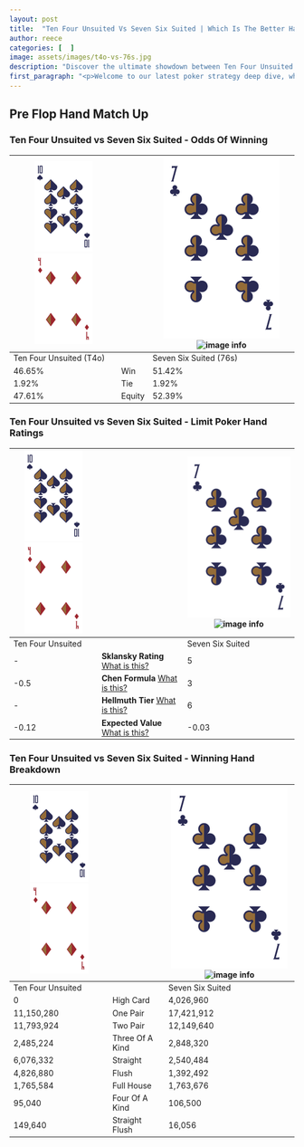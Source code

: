 ```yaml
---
layout: post
title:  "Ten Four Unsuited Vs Seven Six Suited | Which Is The Better Hand In Poker? A Complete Guide"
author: reece
categories: [  ]
image: assets/images/t4o-vs-76s.jpg
description: "Discover the ultimate showdown between Ten Four Unsuited and Seven Six Suited in poker! Uncover the odds, strategies, and scenarios where one hand triumphs over the other. Get ready to up your poker game with this thrilling analysis."
first_paragraph: "<p>Welcome to our latest poker strategy deep dive, where we're pitting two distinct hands against each other in a high-stakes showdown: Ten Four Unsuited vs Seven Six Suited.</p><p>In the dynamic world of poker, every decision counts, and knowing which hand holds the upper hand is key to your success at the table.</p><p>In this article, we'll dissect these two hands, explore the scenarios where one dominates the other, and equip you with the knowledge to make strategic choices that can tip the odds in your favor.</p><p>Get ready to unravel the intriguing dynamics of these poker hands and elevate your game to new heights.</p>"
---
```




[comment]: # (sp0)

## Pre Flop Hand Match Up

<div class="table hand-ratings" markdown="1"> 



### Ten Four Unsuited vs Seven Six Suited - Odds Of Winning


    
| ![image info](assets/images/hand1/T.png) ![image info](assets/images/hand1/4o.png) |  | ![image info](assets/images/hand2/7.png) ![image info](assets/images/hand2/6s.png) |
| -------- | -------- | -------- |
| Ten Four Unsuited (T4o) |  | Seven Six Suited (76s) |
| 46.65% | Win | 51.42% |
| 1.92% | Tie | 1.92% |
| 47.61% | Equity | 52.39% |




[comment]: # (sp1)



### Ten Four Unsuited vs Seven Six Suited - Limit Poker Hand Ratings


    
| ![image info](assets/images/hand1/T.png) ![image info](assets/images/hand1/4o.png) |  | ![image info](assets/images/hand2/7.png) ![image info](assets/images/hand2/6s.png) |
| -------- | -------- | -------- |
| Ten Four Unsuited |  | Seven Six Suited |
| - | **Sklansky Rating** [What is this?](/sklansky-rating-explained) | 5 |
| -0.5 | **Chen Formula** [What is this?](/chen-formula-explained) | 3 |
| - | **Hellmuth Tier** [What is this?](/Hellmuth-tier-explained) | 6 |
| -0.12 | **Expected Value** [What is this?](/expected-value-explained) | -0.03 |




[comment]: # (sp2)



### Ten Four Unsuited vs Seven Six Suited - Winning Hand Breakdown


    
| ![image info](assets/images/hand1/T.png) ![image info](assets/images/hand1/4o.png) |  | ![image info](assets/images/hand2/7.png) ![image info](assets/images/hand2/6s.png) |
| -------- | -------- | -------- |
| Ten Four Unsuited |  | Seven Six Suited |
| 0 | High Card | 4,026,960 |
| 11,150,280 | One Pair | 17,421,912 |
| 11,793,924 | Two Pair | 12,149,640 |
| 2,485,224 | Three Of A Kind | 2,848,320 |
| 6,076,332 | Straight | 2,540,484 |
| 4,826,880 | Flush | 1,392,492 |
| 1,765,584 | Full House | 1,763,676 |
| 95,040 | Four Of A Kind | 106,500 |
| 149,640 | Straight Flush | 16,056 |




[comment]: # (sp3)



</div>

[comment]: # (sp4)



[comment]: # (sp5)

